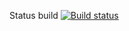 Status build
[![Build status](https://ci.appveyor.com/api/projects/status/y3oy16leyftkkh7w?svg=true)](https://ci.appveyor.com/project/dmitrien/test-ci)
